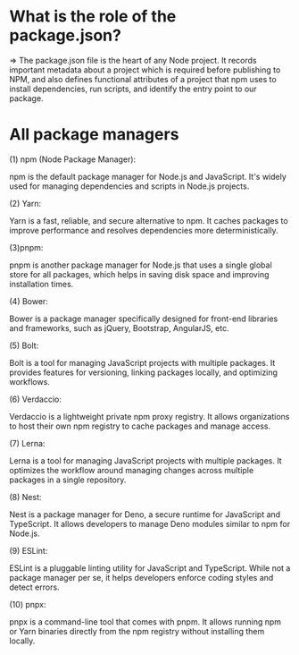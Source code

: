 # What is the role of the package.json?

=> The package.json file is the heart of any Node project. It records important metadata about a project which is required before publishing to NPM, and also defines functional attributes of a project that npm uses to install dependencies, run scripts, and identify the entry point to our package.

# All package managers

(1) npm (Node Package Manager):

npm is the default package manager for Node.js and JavaScript. It's widely used for managing dependencies and scripts in Node.js projects.

(2) Yarn:

Yarn is a fast, reliable, and secure alternative to npm. It caches packages to improve performance and resolves dependencies more deterministically.

(3)pnpm:

pnpm is another package manager for Node.js that uses a single global store for all packages, which helps in saving disk space and improving installation times.

(4) Bower:

Bower is a package manager specifically designed for front-end libraries and frameworks, such as jQuery, Bootstrap, AngularJS, etc.

(5) Bolt:

Bolt is a tool for managing JavaScript projects with multiple packages. It provides features for versioning, linking packages locally, and optimizing workflows.

(6) Verdaccio:

Verdaccio is a lightweight private npm proxy registry. It allows organizations to host their own npm registry to cache packages and manage access.

(7) Lerna:

Lerna is a tool for managing JavaScript projects with multiple packages. It optimizes the workflow around managing changes across multiple packages in a single repository.

(8) Nest:

Nest is a package manager for Deno, a secure runtime for JavaScript and TypeScript. It allows developers to manage Deno modules similar to npm for Node.js.

(9) ESLint:

ESLint is a pluggable linting utility for JavaScript and TypeScript. While not a package manager per se, it helps developers enforce coding styles and detect errors.

(10) pnpx:

pnpx is a command-line tool that comes with pnpm. It allows running npm or Yarn binaries directly from the npm registry without installing them locally.
